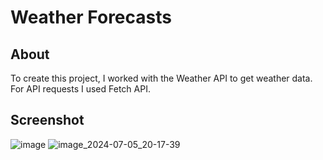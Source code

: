 # Weather Forecasts 
## About

To create this project, I worked with the Weather API to get weather data. For API requests I used Fetch API.

## Screenshot
![image](https://github.com/fojogrimmo/WeatherForecasts-ChromeExtension/assets/111078093/563f3d3f-4f20-4944-9efc-b93b825efa14)
![image_2024-07-05_20-17-39](https://github.com/fojogrimmo/WeatherForecasts-ChromeExtension/assets/111078093/fdb120d1-c039-44a3-87bd-d8b66b19398b)
